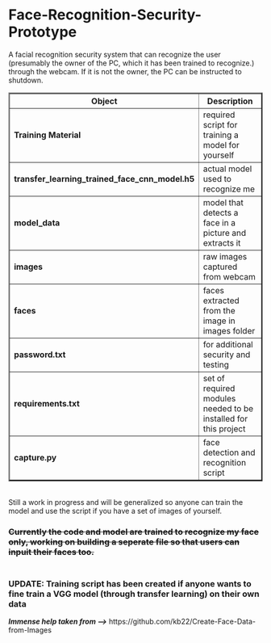 # Face-Recognition-Security-Prototype
A facial recognition security system that can recognize the user (presumably the owner of the PC, which it has been trained to recognize.) through the webcam. If it is not the owner, the PC can be instructed to shutdown. <br>

<table border =2>
<tr><th>Object</th><th>Description</th></tr>
<tr><td><b>Training Material</b> </td><td> required script for training a model for yourself</td></tr>
<tr><td><b>transfer_learning_trained_face_cnn_model.h5 </b></td><td> actual model used to recognize me</td></tr>
<tr><td><b>model_data </b></td><td> model that detects a face in a picture and extracts it</td></tr>
<tr><td><b>images </b></td><td> raw images captured from webcam</td></tr>
<tr><td><b>faces </b></td><td> faces extracted from the image in images folder</td></tr>
<tr><td><b>password.txt </b></td><td> for additional security and testing</td></tr>
<tr><td><b>requirements.txt </b></td><td> set of required modules needed to be installed for this project</td></tr>
<tr><td><b>capture.py</b></td><td> face detection and recognition script </td></tr>
</table>
<br>Still a work in progress and will be generalized so anyone can train the model and use the script if you have a set of images of yourself.


<h3> <strike>Currently the code and model are trained to recognize my face only, working on building a seperate file so that users can inpuit their faces too.</strike></h3><h3>
<br>
UPDATE: Training script has been created if anyone wants to fine train a VGG model (through transfer learning) on their own data  </h3>
<b><i>Immense help taken from --></i></b> https://github.com/kb22/Create-Face-Data-from-Images
